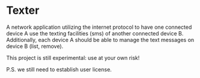 # Texter

A network application utilizing the internet protocol to have one connected device A
use the texting facilities (sms) of another connected device B. Additionally, each 
device A should be able to manage the text messages on device B (list, remove).

This project is still experimental: use at your own risk!

P.S. we still need to establish user license.
